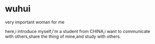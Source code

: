 # wuhui

very important woman for me

here,i introduce myself,i'm a student from CHINA,i want to communicate 
with others,share the thing of mine,and study with others.
